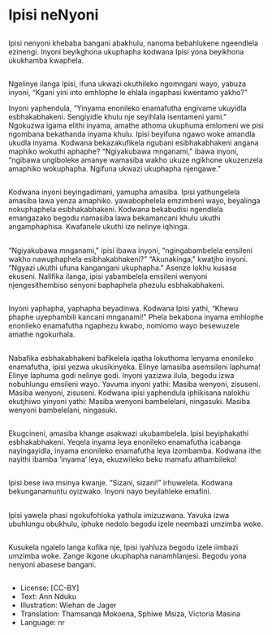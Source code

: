 # Ipisi neNyoni

##
Ipisi nenyoni khebaba bangani
abakhulu, nanoma bebahlukene
ngeendlela ezinengi.
Inyoni beyikghona ukuphapha
kodwana Ipisi yona beyikhona
ukukhamba kwaphela.

##
Ngelinye ilanga Ipisi, ifuna
ukwazi okuthileko ngomngani
wayo, yabuza inyoni, “Kgani
yini into emhlophe le ehlala
ingaphasi kwentamo yakho?”

Inyoni yaphendula, “Yinyama enonileko enamafutha
engivame ukuyidla esbhakabhakeni. Sengiyidle khulu nje
seyihlala isentameni yami."
Ngokuzwa igama elithi inyama, amathe athoma ukuphuma
emlomeni we pisi ngombana bekathanda inyama khulu.
Ipisi beyifuna ngawo woke amandla ukudla inyama.
Kodwana bekazakufikela ngubani esibhakabhakeni angana
maphiko wokuthi aphaphe?
“Ngiyakubawa mnganami," ibawa inyoni, “ngibawa
ungiboleke amanye wamasiba wakho ukuze ngikhone
ukuzenzela amaphiko wokuphapha. Ngifuna ukwazi
ukuphapha njengawe.”

##
Kodwana inyoni beyingadimani,
yamupha amasiba.
Ipisi yathungelela amasiba lawa
yenza amaphiko.
yawabophelela emzimbeni
wayo, beyalinga nokuphaphela
esibhakabhakeni.
Kodwana bekabudisi ngendlela
emangazako begodu namasiba
lawa bekamancani khulu ukuthi
angamphaphisa.
Kwafanele ukuthi ize nelinye
iqhinga.

##
“Ngiyakubawa mnganami," ipisi
ibawa inyoni, “ngingabambelela
emsileni wakho nawuphaphela
esibhakabhakeni?”
“Akunakinga," kwatjho inyoni.
“Ngyazi ukuthi ufuna
kangangani ukuphapha."
Asenze lokhu kusasa ekuseni.
Nalifika ilanga, ipisi
yabambelela emsileni wenyoni
njengesithembiso senyoni
baphaphela phezulu
esbhakabhakeni.

##
Inyoni yaphapha, yaphapha
beyadinwa. Kodwana Ipisi yathi,
“Khewu phaphe uyephambili
kancani mnganami!”
Phela bekabona inyama
emhlophe enonileko
enamafutha ngaphezu kwabo,
nomlomo wayo besewuzele
amathe ngokurhala.

##
Nabafika esbhakabhakeni bafikelela iqatha lokuthoma
lenyama enonileko enamafutha, ipisi yezwa ukusikinyeka.
Elinye lamasiba asemsileni laphuma! Elinye laphuma godi
nelinye godi. Inyoni yazizwa ilula, begodu izwa nobuhlungu
emsileni wayo.
Yavuma inyoni yathi:
Masiba wenyoni, zisuseni. Masiba wenyoni, zisuseni.
Kodwana ipisi yaphendula iphikisana nalokhu ekutjhiwo
yinyoni yathi:
Masiba wenyoni bambelelani, ningasuki. Masiba wenyoni
bambelelani, ningasuki.

##
Ekugcineni, amasiba khange
asakwazi ukubambelela. Ipisi
beyiphakathi esbhakabhakeni.
Yeqela inyama leya enonileko
enamafutha icabanga
nayingayidla, inyama enonileko
enamafutha leya izombamba.
Kodwana ithe nayithi ibamba
‘inyama’ leya, ekuzwileko beku
mamafu athambileko!

##
Ipisi bese iwa msinya kwanje.
“Sizani, sizani!” irhuwelela.
Kodwana bekunganamuntu
oyizwako. Inyoni nayo
beyilahleke emafini.

##
Ipisi yawela phasi ngokufohloka
yathula imizuzwana.
Yavuka izwa ubuhlungu
obukhulu, iphuke nedolo
begodu izele neembazi
umzimba woke.

##
Kusukela ngalelo langa kufika
nje, Ipisi iyahluza begodu izele
iimbazi umzimba woke.
Zange ikgone ukuphapha
nanamhlanjesi. Begodu yona
nenyoni abasese bangani.

##
* License: [CC-BY]
* Text: Ann Nduku
* Illustration: Wiehan de Jager
* Translation: Thamsanqa Mokoena, Sphiwe Msiza, Victoria Masina
* Language: nr
